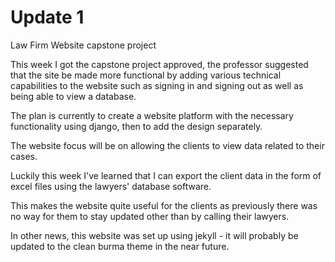 <h1>Update 1</h1>

Law Firm Website capstone project  


This week I got the capstone project approved, the professor suggested that the site be made more functional by adding various technical capabilities to the website such as signing in and signing out as well as being able to view a database.   


The plan is currently to create a website platform with the necessary functionality using django, then to add the design separately.  

The website focus will be on allowing the clients to view data related to their cases.  

Luckily this week I've learned that I can export the client data in the form of excel files using the lawyers' database software.  

This makes the website quite useful for the clients as previously there was no way for them to stay updated other than by calling their lawyers.  

In other news, this website was set up using jekyll - it will probably be updated to the clean burma theme in the near future.  

